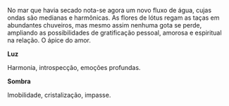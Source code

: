 No mar que havia secado nota-se agora um novo fluxo de água, cujas ondas são
medianas e harmônicas. As flores de lótus regam as taças em abundantes
chuveiros, mas mesmo assim nenhuma gota se perde, ampliando as possibilidades
de gratificação pessoal, amorosa e espiritual na relação. O ápice do amor.

**Luz**

Harmonia, introspecção, emoções profundas.

**Sombra**

Imobilidade, cristalização, impasse.

